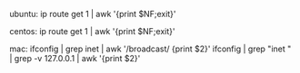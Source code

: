 ubuntu:
ip route get 1 | awk '{print $NF;exit}'

centos:
ip route get 1 | awk '{print $NF;exit}'

mac:
ifconfig | grep inet | awk '/broadcast/ {print $2}'
ifconfig | grep "inet " | grep -v 127.0.0.1 | awk '{print $2}' 

